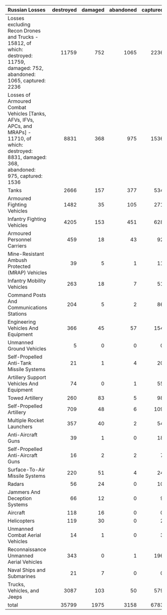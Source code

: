 | Russian Losses                                                                                                                                           |   destroyed |   damaged |   abandoned |   captured |   total |
|:---------------------------------------------------------------------------------------------------------------------------------------------------------|------------:|----------:|------------:|-----------:|--------:|
| Losses excluding Recon Drones and Trucks - 15812, of which: destroyed: 11759, damaged: 752, abandoned: 1065, captured: 2236                              |       11759 |       752 |        1065 |       2236 |   15812 |
| Losses of Armoured Combat Vehicles [Tanks, AFVs, IFVs, APCs, and MRAPs] - 11710, of which: destroyed: 8831, damaged: 368, abandoned: 975, captured: 1536 |        8831 |       368 |         975 |       1536 |   11710 |
| Tanks                                                                                                                                                    |        2666 |       157 |         377 |        534 |    3734 |
| Armoured Fighting Vehicles                                                                                                                               |        1482 |        35 |         105 |        271 |    1893 |
| Infantry Fighting Vehicles                                                                                                                               |        4205 |       153 |         451 |        628 |    5437 |
| Armoured Personnel Carriers                                                                                                                              |         459 |        18 |          43 |         92 |     612 |
| Mine-Resistant Ambush Protected  (MRAP) Vehicles                                                                                                         |          39 |         5 |           1 |         11 |      56 |
| Infantry Mobility Vehicles                                                                                                                               |         263 |        18 |           7 |         51 |     339 |
| Command Posts And Communications Stations                                                                                                                |         204 |         5 |           2 |         86 |     297 |
| Engineering Vehicles And Equipment                                                                                                                       |         366 |        45 |          57 |        154 |     622 |
| Unmanned Ground Vehicles                                                                                                                                 |           5 |         0 |           0 |          0 |       5 |
| Self-Propelled Anti-Tank Missile Systems                                                                                                                 |          21 |         1 |           4 |         20 |      46 |
| Artillery Support Vehicles And Equipment                                                                                                                 |          74 |         0 |           1 |         55 |     130 |
| Towed Artillery                                                                                                                                          |         260 |        83 |           5 |         98 |     446 |
| Self-Propelled Artillery                                                                                                                                 |         709 |        48 |           6 |        109 |     872 |
| Multiple Rocket Launchers                                                                                                                                |         357 |        40 |           2 |         54 |     453 |
| Anti-Aircraft Guns                                                                                                                                       |          39 |         1 |           0 |         18 |      58 |
| Self-Propelled Anti-Aircraft Guns                                                                                                                        |          16 |         2 |           2 |          7 |      27 |
| Surface-To-Air Missile Systems                                                                                                                           |         220 |        51 |           4 |         24 |     299 |
| Radars                                                                                                                                                   |          56 |        24 |           0 |         10 |      90 |
| Jammers And Deception Systems                                                                                                                            |          66 |        12 |           0 |          9 |      87 |
| Aircraft                                                                                                                                                 |         118 |        16 |           0 |          0 |     134 |
| Helicopters                                                                                                                                              |         119 |        30 |           0 |          2 |     151 |
| Unmanned Combat Aerial Vehicles                                                                                                                          |          14 |         1 |           0 |          3 |      18 |
| Reconnaissance Unmanned Aerial Vehicles                                                                                                                  |         343 |         0 |           1 |        196 |     540 |
| Naval Ships and Submarines                                                                                                                               |          21 |         7 |           0 |          0 |      28 |
| Trucks, Vehicles, and Jeeps                                                                                                                              |        3087 |       103 |          50 |        579 |    3819 |
| total                                                                                                                                                    |       35799 |      1975 |        3158 |       6783 |   47715 |